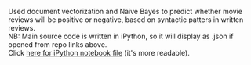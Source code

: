 Used document vectorization and Naive Bayes to predict whether movie reviews will be positive or negative, based on 
syntactic patters in written reviews.
<br />
NB: Main source code is written in iPython, so it will display as .json if opened from repo links above.
<br />
Click <a href="http://nbviewer.ipython.org/github/andrew-reece/datascience/blob/master/bayesian-tomatoes/bayesian-tomatoes.ipynb">here for iPython notebook file</a> (it's more readable).